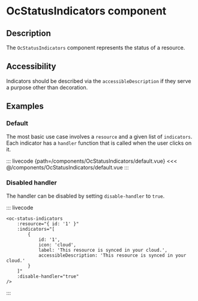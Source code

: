# OcStatusIndicators component

## Description

The `OcStatusIndicators` component represents the status of a resource.

## Accessibility

Indicators should be described via the `accessibleDescription` if they serve a purpose other than decoration.

## Examples

### Default

The most basic use case involves a `resource` and a given list of `indicators`. Each indicator has a `handler` function that is called when the user clicks on it.

::: livecode {path=/components/OcStatusIndicators/default.vue}
<<< @/components/OcStatusIndicators/default.vue
:::

### Disabled handler

The handler can be disabled by setting `disable-handler` to `true`.

::: livecode
```html{11}
<oc-status-indicators
	:resource="{ id: '1' }"
	:indicators="[
		{
			id: '1',
			icon: 'cloud',
			label: 'This resource is synced in your cloud.',
			accessibleDescription: 'This resource is synced in your cloud.'
		}
	]"
	:disable-handler="true"
/>
```
:::
